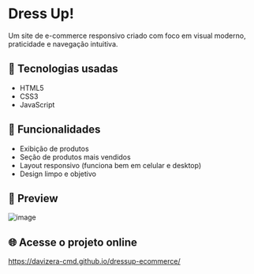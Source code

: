# Dress Up!

Um site de e-commerce responsivo criado com foco em visual moderno, praticidade e navegação intuitiva.

## 🧰 Tecnologias usadas
- HTML5
- CSS3
- JavaScript

## 📌 Funcionalidades
- Exibição de produtos
- Seção de produtos mais vendidos
- Layout responsivo (funciona bem em celular e desktop)
- Design limpo e objetivo

## 📸 Preview
![image](https://github.com/user-attachments/assets/b14735e9-0921-4701-b8e4-6a535be22ae4)

## 🌐 Acesse o projeto online
https://davizera-cmd.github.io/dressup-ecommerce/
